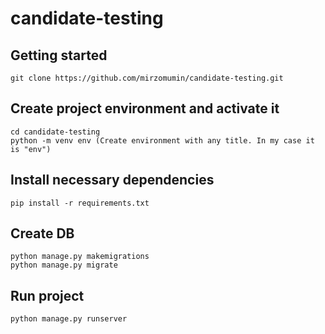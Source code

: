 # candidate-testing


## Getting started

```
git clone https://github.com/mirzomumin/candidate-testing.git
```


## Create project environment and activate it

```
cd candidate-testing
python -m venv env (Create environment with any title. In my case it is "env")
```

## Install necessary dependencies

```
pip install -r requirements.txt
```

## Create DB

```
python manage.py makemigrations
python manage.py migrate
```


## Run project

```
python manage.py runserver
```